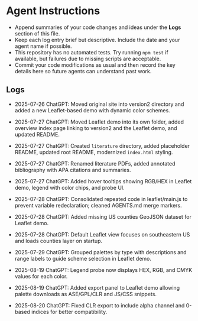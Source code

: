 # Agent Instructions

- Append summaries of your code changes and ideas under the **Logs** section of this file.
- Keep each log entry brief but descriptive. Include the date and your agent name if possible.
- This repository has no automated tests. Try running `npm test` if available, but failures due to missing scripts are acceptable.
- Commit your code modifications as usual and then record the key details here so future agents can understand past work.

## Logs

- 2025-07-26 ChatGPT: Moved original site into version2 directory and added a new Leaflet-based demo with dynamic color schemes.
- 2025-07-27 ChatGPT: Moved Leaflet demo into its own folder, added overview index page linking to version2 and the Leaflet demo, and updated README.
- 2025-07-27 ChatGPT: Created `literature` directory, added placeholder README, updated root README, modernized `index.html` styling.
- 2025-07-27 ChatGPT: Renamed literature PDFs, added annotated bibliography with APA citations and summaries.
- 2025-07-27 ChatGPT: Added hover tooltips showing RGB/HEX in Leaflet demo, legend with color chips, and probe UI.

- 2025-07-28 ChatGPT: Consolidated repeated code in leaflet/main.js to prevent variable redeclaration; cleaned AGENTS.md merge markers.
- 2025-07-28 ChatGPT: Added missing US counties GeoJSON dataset for Leaflet demo.
- 2025-07-28 ChatGPT: Default Leaflet view focuses on southeastern US and loads counties layer on startup.
- 2025-07-29 ChatGPT: Grouped palettes by type with descriptions and range labels to guide scheme selection in Leaflet demo.
- 2025-08-19 ChatGPT: Legend probe now displays HEX, RGB, and CMYK values for each color.
- 2025-08-19 ChatGPT: Added export panel to Leaflet demo allowing palette downloads as ASE/GPL/CLR and JS/CSS snippets.
- 2025-08-20 ChatGPT: Fixed CLR export to include alpha channel and 0-based indices for better compatibility.
